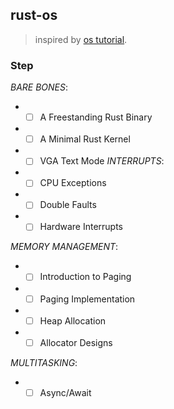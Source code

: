 ## rust-os 

> inspired by [os tutorial](os.phil-opp.com).

### Step

*BARE BONES*:
-   -[ ] A Freestanding Rust Binary
-   -[ ] A Minimal Rust Kernel
-   -[ ] VGA Text Mode
*INTERRUPTS*:
-   -[ ] CPU Exceptions
-   -[ ] Double Faults
-   -[ ] Hardware Interrupts

*MEMORY MANAGEMENT*:
-   -[ ] Introduction to Paging
-   -[ ] Paging Implementation
-   -[ ] Heap Allocation
-   -[ ] Allocator Designs

*MULTITASKING*:
-   -[ ] Async/Await